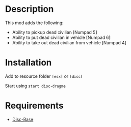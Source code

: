 # Description

This mod adds the following:

- Ability to pickup dead civilian [Numpad 5]
- Ability to put dead civilian in vehicle [Numpad 6]
- Ability to take out dead civilian from vehicle [Numpad 4]

# Installation
Add to resource folder `[esx]` or `[disc]`

Start using `start disc-dragme`

# Requirements

- [Disc-Base](https://github.com/DiscworldZA/gta-resources/tree/master/disc-base)
